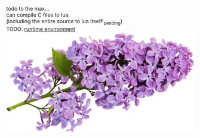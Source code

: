 todo to the max...  
can compile C files to lua.  
(including the entire source to lua itself!<sub>pending</sub>)  
TODO: [runtime environment](https://github.com/bainchild/lilac_runtime)  
![Logo](https://github.com/bainchild/lilac/raw/master/lilac.png)

